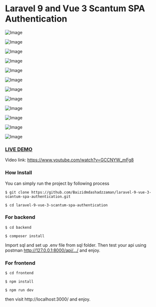 # Laravel 9 and Vue 3 Scantum SPA Authentication  

![Image](1.PNG?raw=true "Image")

![Image](2.PNG?raw=true "Image")

![Image](3.PNG?raw=true "Image")

![Image](4.PNG?raw=true "Image")

![Image](5.PNG?raw=true "Image")

![Image](6.PNG?raw=true "Image")

![Image](7.PNG?raw=true "Image")

![Image](8.PNG?raw=true "Image")

![Image](9.PNG?raw=true "Image")

![Image](10.PNG?raw=true "Image")

![Image](11.PNG?raw=true "Image")

![Image](12.PNG?raw=true "Image")

### <a href="https://www.youtube.com/watch?v=GCCNYW_mFg8">LIVE DEMO</a>
Video link: https://www.youtube.com/watch?v=GCCNYW_mFg8

### How Install

You can simply run the project by following process
```shell
$ git clone https://github.com/Baizidmdashadzzaman/laravel-9-vue-3-scantum-spa-authentication.git
```
```shell
$ cd laravel-9-vue-3-scantum-spa-authentication
```

### For backend

```shell
$ cd backend
```
```shell
$ composer install
```
Import sql and set up .env file from sql folder.
Then test your api using postman http://127.0.0.1:8000/api/.../ and enjoy.

### For frontend

```shell
$ cd frontend
```
```shell
$ npm install
```
```shell
$ npm run dev
```
then visit http://localhost:3000/  and enjoy.



